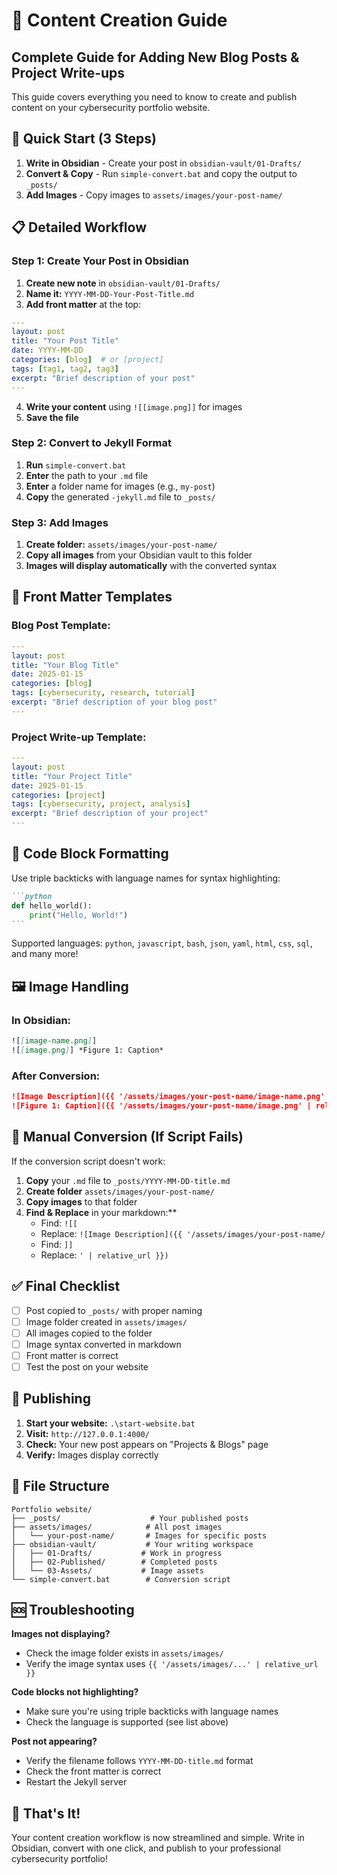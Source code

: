 # 📝 Content Creation Guide
## Complete Guide for Adding New Blog Posts & Project Write-ups

This guide covers everything you need to know to create and publish content on your cybersecurity portfolio website.

## 🚀 Quick Start (3 Steps)

1. **Write in Obsidian** - Create your post in `obsidian-vault/01-Drafts/`
2. **Convert & Copy** - Run `simple-convert.bat` and copy the output to `_posts/`
3. **Add Images** - Copy images to `assets/images/your-post-name/`

## 📋 Detailed Workflow

### **Step 1: Create Your Post in Obsidian**

1. **Create new note** in `obsidian-vault/01-Drafts/`
2. **Name it:** `YYYY-MM-DD-Your-Post-Title.md`
3. **Add front matter** at the top:

```yaml
---
layout: post
title: "Your Post Title"
date: YYYY-MM-DD
categories: [blog]  # or [project]
tags: [tag1, tag2, tag3]
excerpt: "Brief description of your post"
---
```

4. **Write your content** using `![[image.png]]` for images
5. **Save the file**

### **Step 2: Convert to Jekyll Format**

1. **Run** `simple-convert.bat`
2. **Enter** the path to your `.md` file
3. **Enter** a folder name for images (e.g., `my-post`)
4. **Copy** the generated `-jekyll.md` file to `_posts/`

### **Step 3: Add Images**

1. **Create folder:** `assets/images/your-post-name/`
2. **Copy all images** from your Obsidian vault to this folder
3. **Images will display automatically** with the converted syntax

## 🎨 Front Matter Templates

### **Blog Post Template:**
```yaml
---
layout: post
title: "Your Blog Title"
date: 2025-01-15
categories: [blog]
tags: [cybersecurity, research, tutorial]
excerpt: "Brief description of your blog post"
---
```

### **Project Write-up Template:**
```yaml
---
layout: post
title: "Your Project Title"
date: 2025-01-15
categories: [project]
tags: [cybersecurity, project, analysis]
excerpt: "Brief description of your project"
---
```

## 📝 Code Block Formatting

Use triple backticks with language names for syntax highlighting:

````markdown
```python
def hello_world():
    print("Hello, World!")
```
````

Supported languages: `python`, `javascript`, `bash`, `json`, `yaml`, `html`, `css`, `sql`, and many more!

## 🖼️ Image Handling

### **In Obsidian:**
```markdown
![[image-name.png]]
![[image.png]] *Figure 1: Caption*
```

### **After Conversion:**
```markdown
![Image Description]({{ '/assets/images/your-post-name/image-name.png' | relative_url }})
![Figure 1: Caption]({{ '/assets/images/your-post-name/image.png' | relative_url }}) *Figure 1: Caption*
```

## 🔧 Manual Conversion (If Script Fails)

If the conversion script doesn't work:

1. **Copy** your `.md` file to `_posts/YYYY-MM-DD-title.md`
2. **Create folder** `assets/images/your-post-name/`
3. **Copy images** to that folder
4. **Find & Replace** in your markdown:**
   - Find: `![[`
   - Replace: `![Image Description]({{ '/assets/images/your-post-name/`
   - Find: `]]`
   - Replace: `' | relative_url }})`

## ✅ Final Checklist

- [ ] Post copied to `_posts/` with proper naming
- [ ] Image folder created in `assets/images/`
- [ ] All images copied to the folder
- [ ] Image syntax converted in markdown
- [ ] Front matter is correct
- [ ] Test the post on your website

## 🚀 Publishing

1. **Start your website:** `.\start-website.bat`
2. **Visit:** `http://127.0.0.1:4000/`
3. **Check:** Your new post appears on "Projects & Blogs" page
4. **Verify:** Images display correctly

## 📁 File Structure

```
Portfolio website/
├── _posts/                    # Your published posts
├── assets/images/            # All post images
│   └── your-post-name/       # Images for specific posts
├── obsidian-vault/           # Your writing workspace
│   ├── 01-Drafts/           # Work in progress
│   ├── 02-Published/        # Completed posts
│   └── 03-Assets/           # Image assets
└── simple-convert.bat        # Conversion script
```

## 🆘 Troubleshooting

**Images not displaying?**
- Check the image folder exists in `assets/images/`
- Verify the image syntax uses `{{ '/assets/images/...' | relative_url }}`

**Code blocks not highlighting?**
- Make sure you're using triple backticks with language names
- Check the language is supported (see list above)

**Post not appearing?**
- Verify the filename follows `YYYY-MM-DD-title.md` format
- Check the front matter is correct
- Restart the Jekyll server

## 🎯 That's It!

Your content creation workflow is now streamlined and simple. Write in Obsidian, convert with one click, and publish to your professional cybersecurity portfolio!

